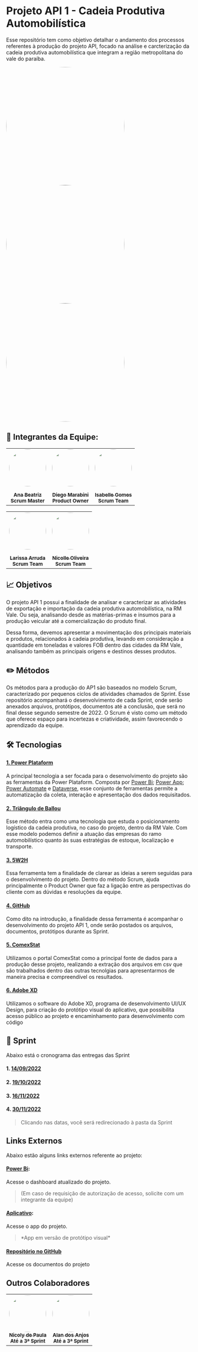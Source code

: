 # Projeto API 1 - Cadeia Produtiva Automobilística

Esse repositório tem como objetivo detalhar o andamento dos processos referentes à produção do projeto API, focado na análise e carcterização da cadeia produtiva automobilística que integram a região metropolitana do vale do paraíba.



<a href="https://app.powerbi.com/groups/me/reports/3a34067a-ca2c-4a67-a9a7-e5cf801fb0d7/ReportSection"><img style="border-radius: 50%;" src="https://i.imgur.com/Nn8zKYU.png" width="320px;" alt=""/></a><a href="https://xd.adobe.com/view/4ed7cacc-7d6b-4ea9-83f5-6d20b6179aa6-1b84/"><img style="border-radius: 50%;" src="https://i.imgur.com/w6pOS1E.png" width="320px;" alt=""/></a><a href="https://github.com/APIEQUIPEAUTOMOTIVO/Projeto-API---Automotivo/wiki/P%C3%A1gina-Inicial"><img style="border-radius: 50%;" src="https://i.imgur.com/KvmzkX9.png" width="320px;" alt=""/></a>


  

## 📌 Integrantes da Equipe:


  <table align="center">
  <tr>
    <td align="center"><a href="https://www.linkedin.com/in/ana-beatriz-carvalho-santos-046215203/"><img style="border-radius: 50%;" src="https://media-exp1.licdn.com/dms/image/D4D03AQF15Ybvwf2oaA/profile-displayphoto-shrink_200_200/0/1663802166637?e=2147483647&v=beta&t=hquxmGrD4gt6M4oBwfTSg9KWXxh8uNdS3dqB74B1gkw" width="100px;" alt=""/><br /><sub><img style="border-radius: 50%;" src="https://cdn-icons-png.flaticon.com/512/174/174857.png" width="15px;" alt=""/></sub><br/><sub><b>Ana Beatriz</b></sub></a><br/><sub><b>Scrum Master</b></sub></td>
     <td align="center"><a href="https://www.linkedin.com/in/diego-marabini-8a3188187/"><img style="border-radius: 50%;" src="https://media-exp1.licdn.com/dms/image/C4D03AQG4PXJG3FT4WQ/profile-displayphoto-shrink_200_200/0/1581552132779?e=1675296000&v=beta&t=dnhAyyFCeWUeDV82Ttd9ZNxwe4YGKtQ87Mm0H0XVkyA" width="100px;" alt=""/><br/><sub><img style="border-radius: 50%;" src="https://cdn-icons-png.flaticon.com/512/174/174857.png" width="15px;" alt=""/></sub><br/><sub><b>Diego Marabini</b></sub></a><br/><sub><b>Product Owner</b></sub></td>
   <td align="center"><a href="https://www.linkedin.com/in/isabelle-gomes-614561240/"><img style="border-radius: 50%;" src="https://media-exp1.licdn.com/dms/image/C4D03AQGjWLkEkKLDXg/profile-displayphoto-shrink_200_200/0/1658013142289?e=1675296000&v=beta&t=QL9NjVotdjEPNjXirZ6e_2b5DgrRb3t4NWk2QdkQGhM" width="100px;" alt=""/><br /><sub><img style="border-radius: 50%;" src="https://cdn-icons-png.flaticon.com/512/174/174857.png" width="15px;" alt=""/></sub><br/><sub><b>Isabelle Gomes</b></sub></a><br/><sub><b>Scrum Team</b></sub></td>
  </tr>
  <table align="center">
  <tr>
    <td align="center"><a href="https://www.linkedin.com/in/larissa-arruda-a139901a0/"><img style="border-radius: 50%;" src="https://media-exp1.licdn.com/dms/image/C4D03AQH1AunREnA-Ig/profile-displayphoto-shrink_200_200/0/1663801902329?e=1675296000&v=beta&t=Rrv8S7qI47yweisgbrMZflytjDQ-acKUSjqwLWIUq0k" width="100px;" alt=""/><br /><sub><img style="border-radius: 50%;" src="https://cdn-icons-png.flaticon.com/512/174/174857.png" width="15px;" alt=""/></sub><br/><sub><b>Larissa Arruda</b></sub></a><br/><sub><b>Scrum Team</b></sub></td>
    <td align="center"><a href="https://www.linkedin.com/in/nicolle-stephany-viveiros-oliveira-b0b582251/"><img style="border-radius: 50%;" src="https://media-exp1.licdn.com/dms/image/C4D03AQHgN258qlVoIA/profile-displayphoto-shrink_200_200/0/1663804502929?e=1675296000&v=beta&t=7Opw1dhSf3mz8r8TFPDszo46T5J8Y-fNO80g2iIrVAM" width="100px;" alt=""/><br /><sub><img style="border-radius: 50%;" src="https://cdn-icons-png.flaticon.com/512/174/174857.png" width="15px;" alt=""/></sub><br/><sub><b>Nicolle Oliveira</b></sub></a><br/><sub><b>Scrum Team</b></sub></td>    
  </tr>
</table>

## 📈 Objetivos

O projeto API 1 possui a finalidade de analisar e caracterizar as atividades de exportação e importação da cadeia produtiva automobilística, na RM Vale. Ou seja, analisando desde as matérias-primas e insumos para a produção veicular até a comercialização do produto final.

Dessa forma, devemos apresentar a movimentação dos principais materiais e produtos, relacionados à cadeia produtiva, levando em consideração a quantidade em toneladas e valores FOB dentro das cidades da RM Vale, analisando também as principais origens e destinos desses produtos.



## ✏️ Métodos

Os métodos para a produção do AP1 são baseados no modelo Scrum, caracterizado por pequenos ciclos de atividades chamados de Sprint. Esse repositório acompanhará o desenvolvimento de cada Sprint, onde serão anexados arquivos, protótipos, documentos até a conclusão, que será no final desse segundo semestre de 2022.
O Scrum é visto como um método que oferece espaço para incertezas e criatividade, assim favorecendo o aprendizado da equipe.


## 🛠️ Tecnologias

#### [1. Power Plataform][powerpla]
A principal tecnologia a ser focada para o desenvolvimento do projeto são as ferramentas da Power Plataform. Composta por [Power Bi][pbi]; [Power App][papp]; [Power Automate][paut] e [Dataverse][dtv], esse conjunto de ferramentas permite a automatização da coleta, interação e apresentação dos dados requisitados.

[powerpla]:https://powerplatform.microsoft.com/pt-br/
[pbi]: https://powerbi.microsoft.com/pt-br/landing/free-account/?&ef_id=Cj0KCQjwj7CZBhDHARIsAPPWv3eX42WJBLwspszoVbE9nS9aFD5ABWC1NYAJqW-0XBPgOzekwVMcZxcaAhl5EALw_wcB:G:s&OCID=AIDcmmk4cy2ahx_SEM_Cj0KCQjwj7CZBhDHARIsAPPWv3eX42WJBLwspszoVbE9nS9aFD5ABWC1NYAJqW-0XBPgOzekwVMcZxcaAhl5EALw_wcB:G:s&gclid=Cj0KCQjwj7CZBhDHARIsAPPWv3eX42WJBLwspszoVbE9nS9aFD5ABWC1NYAJqW-0XBPgOzekwVMcZxcaAhl5EALw_wcB
[papp]:https://powerapps.microsoft.com/pt-br/landing/developer-plan/?&ef_id=Cj0KCQjwj7CZBhDHARIsAPPWv3fz9cfY_j_gNW-0bvuECPeAp_0WFbuKGE5iDrqqqoCR9-c_HNm3_HoaAgUoEALw_wcB:G:s&OCID=AIDcmm61zwfh7q_SEM_Cj0KCQjwj7CZBhDHARIsAPPWv3fz9cfY_j_gNW-0bvuECPeAp_0WFbuKGE5iDrqqqoCR9-c_HNm3_HoaAgUoEALw_wcB:G:s&gclid=Cj0KCQjwj7CZBhDHARIsAPPWv3fz9cfY_j_gNW-0bvuECPeAp_0WFbuKGE5iDrqqqoCR9-c_HNm3_HoaAgUoEALw_wcB
[paut]: https://powerautomate.microsoft.com/pt-br/
[dtv]: https://powerplatform.microsoft.com/pt-br/dataverse/

#### [2. Triângulo de Ballou][ballou]
Esse método entra como uma tecnologia que estuda o posicionamento logístico da cadeia produtiva, no caso do projeto, dentro da RM Vale. Com esse modelo podemos definir a atuação das empresas do ramo automobilístico quanto às suas estratégias de estoque, localização e transporte.

[ballou]: http://1.bp.blogspot.com/_DWgItAtOtDU/S94HH5BhM5I/AAAAAAAAAAo/sZx8An9pBA0/s1600/Slide1.PNG

#### [3. 5W2H][wh]
Essa ferramenta tem a finalidade de clarear as ideias a serem seguidas para o desenvolvimento do projeto. Dentro do método Scrum, ajuda principalmente o Product Owner que faz a ligação entre as perspectivas do cliente com as dúvidas e resoluções da equipe.

[wh]: https://fia.com.br/blog/5w2h/#:~:text=Exemplos%20de%205W2H.-,O%20que%20%C3%A9%20a%20ferramenta%205W2H%3F,maneira%20visual%2C%20%C3%A1gil%20e%20simples.

#### [4. GitHub][git]
Como dito na introdução, a finalidade dessa ferramenta é acompanhar o desenvolvimento do projeto API 1, onde serão postados os arquivos, documentos, protótipos durante as Sprint.

[git]: https://github.com/

#### [5. ComexStat][comex]
Utilizamos o portal ComexStat como a principal fonte de dados para a produção desse projeto, realizando a extração dos arquivos em csv que são trabalhados dentro das outras tecnolgias para apresentarmos de maneira precisa e compreendível os resultados.

[comex]: http://comexstat.mdic.gov.br/pt/home

#### [6. Adobe XD][adxd]
Utilizamos o software do Adobe XD, programa de desenvolvimento UI/UX Design, para criação do protótipo visual do aplicativo, que possibilita acesso público ao projeto e encaminhamento para desenvolvimento com código

[adxd]: https://www.adobe.com/br/products/xd.html

## 📅 Sprint
Abaixo está o cronograma das entregas das Sprint

#### 1. [14/09/2022][sprint1] 
#### 2. [19/10/2022][sprint2]
#### 3. [16/11/2022][sprint3]
#### 4. [30/11/2022][sprint4]

[sprint1]: https://github.com/APIEQUIPEAUTOMOTIVO/Projeto-API---Automotivo/tree/main/1%C2%AA%20Sprint
[sprint2]: https://github.com/APIEQUIPEAUTOMOTIVO/Projeto-API---Automotivo/tree/main/2%C2%AA%20Sprint
[sprint3]: https://github.com/APIEQUIPEAUTOMOTIVO/Projeto-API---Automotivo/tree/main/Sprint%203
[sprint4]: https://github.com/APIEQUIPEAUTOMOTIVO/Projeto-API---Automotivo/tree/main/4%C2%AA%20Sprint

<blockquote> Clicando nas datas, você será redirecionado à pasta da Sprint </blockquote> 

## Links Externos
Abaixo estão alguns links externos referente ao projeto:

#### [Power Bi][pbix]: 
Acesse o dashboard atualizado do projeto.
<blockquote>(Em caso de requisição de autorização de acesso, solicite com um integrante da equipe)</blockquote>

[pbix]:https://app.powerbi.com/groups/me/reports/fd1975fa-df9d-4110-956e-b65c803b4db5/ReportSection20d28b089989843d7450 

#### [Aplicativo][apppi]:
Acesse o app do projeto.
<blockquote>*App em versão de protótipo visual*</blockquote>

[apppi]: https://xd.adobe.com/view/4ed7cacc-7d6b-4ea9-83f5-6d20b6179aa6-1b84/

#### [Repositório no GitHub][rep] 
Acesse os documentos do projeto

[rep]: https://github.com/APIEQUIPEAUTOMOTIVO/Projeto-API---Automotivo

## Outros Colaboradores

<table align="center">
  <tr>
    <td align="center"><a href="https://www.linkedin.com/in/nicoly-paula-896504183/"><img style="border-radius: 50%;" src="https://media-exp1.licdn.com/dms/image/C4D03AQGf0xTW1n6GJA/profile-displayphoto-shrink_200_200/0/1593303192605?e=1675296000&v=beta&t=2VyViUEA6UjKbpoWZTvBOru9-kK7TWfM2Ih35HsP5Uc" width="100px;" alt=""/><br /><sub><b>Nicoly de Paula</b></sub></a><br/><sub><b>Até a 3ª Sprint</b></sub></td>
 <td align="center"><a href="https://www.linkedin.com/in/alan-dos-anjos-52882b84/"><img style="border-radius: 50%;" src="https://media-exp1.licdn.com/dms/image/C4D03AQEnjdu6fv7hKA/profile-displayphoto-shrink_200_200/0/1516552178908?e=1675296000&v=beta&t=byOSxcWdH6GDtKdYiZx8pMNXgHfqOGgj8yPLEmTnFNw" width="100px;" alt=""/><br /><sub><b>Alan dos Anjos</b></sub></a><br/><sub><b>Até a 3ª Sprint</b></sub></td>
  </tr>
</table>


 
